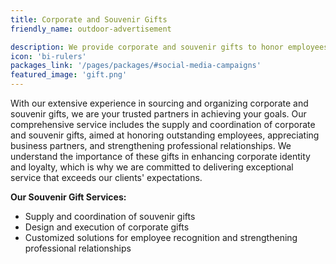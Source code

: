 ```yaml
---
title: Corporate and Souvenir Gifts
friendly_name: outdoor-advertisement

description: We provide corporate and souvenir gifts to honor employees, appreciate partners, and strengthen relationships.
icon: 'bi-rulers'
packages_link: '/pages/packages/#social-media-campaigns'
featured_image: 'gift.png'
---
```

With our extensive experience in sourcing and organizing corporate and souvenir gifts, we are your trusted partners in achieving your goals. Our comprehensive service includes the supply and coordination of corporate and souvenir gifts, aimed at honoring outstanding employees, appreciating business partners, and strengthening professional relationships. We understand the importance of these gifts in enhancing corporate identity and loyalty, which is why we are committed to delivering exceptional service that exceeds our clients' expectations.

**Our Souvenir Gift Services:**

- Supply and coordination of souvenir gifts
- Design and execution of corporate gifts
- Customized solutions for employee recognition and strengthening professional relationships



